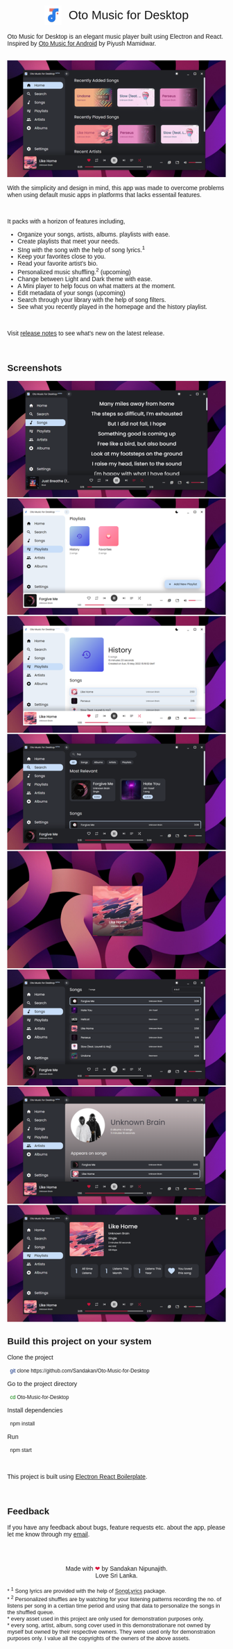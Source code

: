 <style>
@import url('https://fonts.googleapis.com/css2?family=Poppins:wght@400;500;600&display=swap');
   *{
      font-family:'Poppins', Arial;
   }
   img.logo{
      width:40px;
      margin-right:1rem;
   }
   h1{
      font-family:'Poppins', Arial;
      text-align:center;
      font-weight:500;
      display:flex;
      align-items:center;
      justify-content:center;
   }
   footer{
      margin-top:2rem;
      text-align:center;
   }
   footer .heart{
      color:crimson;
   }
   .footnotes{
      font-size:.8rem;
   }
</style>

<br>

 <h1>
   <img class="logo" src="assets/images/logo_light_mode.png">
   Oto Music for Desktop
 </h1>
<p>
   Oto Music for Desktop is an elegant music player built using Electron and React. Inspired by <a href="https://play.google.com/store/apps/details?id=com.piyush.music&gl=us">Oto Music for Android</a> by Piyush Mamidwar.
</p>

<br/>

<img src="assets/other/Screenshot (398).png">

<br>

<p>With the simplicity and design in mind, this app was made to overcome problems when using default music apps in platforms that lacks essentail features.</p>

<br>

<p>
   It packs with a horizon of features including,
   <ul>
      <li>Organize your songs, artists, albums. playlists with ease.</li>
      <li>Create playlists that meet your needs.</li>
      <li>SIng with the song with the help of song lyrics.<sup>1</sup></li>
      <li>Keep your favorites close to you.</li>
      <li>Read your favorite artist's bio.</li>
      <li>Personalized music shuffling.<sup>2</sup> (upcoming)</li>
      <li>Change between Light and Dark theme with ease.</li>
      <li>A Mini player to help focus on what matters at the moment.</li>
      <li>Edit metadata of your songs (upcoming)</li>
      <li>Search through your library with the help of song filters.</li>
      <li>See what you recently played in the homepage and the history playlist.</li>
   </ul>
</p>

<br>

<p>Visit <a href="/changelog.md">release notes</a> to see what's new on the latest release.</p>

<br>

<h2>Screenshots</h2>

<img src="assets/other/Screenshot (595).png">
<img src="assets/other/Screenshot (395).png">
<img src="assets/other/Screenshot (515).png">
<img src="assets/other/Screenshot (393).png">
<img src="assets/other/Screenshot (196).png">
<img src="assets/other/Screenshot (390).png">
<img src="assets/other/Screenshot (589).png">
<img src="assets/other/Screenshot (590).png">

<br/>

## Build this project on your system

Clone the project

```bash
  git clone https://github.com/Sandakan/Oto-Music-for-Desktop
```

Go to the project directory

```bash
  cd Oto-Music-for-Desktop
```

Install dependencies

```bash
  npm install
```

Run

```bash
  npm start
```

<br>

<span>This project is built using <a href="https://github.com/electron-react-boilerplate/electron-react-boilerplate">Electron React Boilerplate</a>.</span>

<br>

<h2>Feedback</h2>
<p>If you have any feedback about bugs, feature requests etc. about the app, please let me know through my <a href="mailto:sandakannipunajith@gmail.com">email</a>.</p>

<br>

<footer>
   Made with <span class="heart">&#10084;</span> by Sandakan Nipunajith.
   <br>
   Love Sri Lanka.
</footer>

<br>

<div class="footnotes">* <sup>1</sup> Song lyrics are provided with the help of <a href="https://www.npmjs.com/package/songlyrics">SongLyrics</a> package.</div>

<div class="footnotes">* <sup>2</sup> Personalized shuffles are by watching for your listening patterns recording the no. of listens per song in a certian time period and using that data to personalize the songs in the shuffled queue.</div>

<div class="footnotes">* every asset used in this project are only used for demonstration purposes only.</div>

<div class="footnotes">* every song, artist, album, song cover used in this demonstrationare not owned by myself but owned by their respective owners. They were used only for demonstration purposes only. I value all the copyrights of the owners of the above assets.</div>
